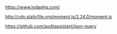 https://www.lodashjs.com/

http://cdn.staticfile.org/moment.js/2.24.0/moment.js

https://github.com/auditassistant/json-query

